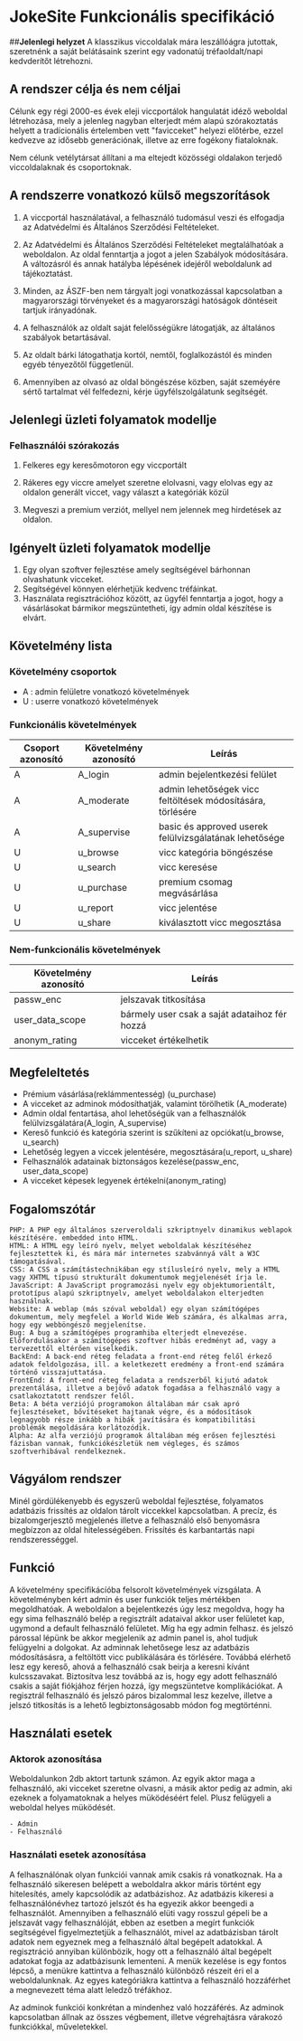 # JokeSite Funkcionális specifikáció

##**Jelenlegi helyzet**
A klasszikus viccoldalak mára leszállóágra jutottak, szeretnénk a saját belátásaink szerint egy vadonatúj tréfaoldalt/napi kedvderítőt létrehozni.

## **A rendszer célja és nem céljai**

Célunk egy régi 2000-es évek eleji viccportálok hangulatát idéző weboldal létrehozása, mely a jelenleg nagyban elterjedt mém alapú szórakoztatás helyett a tradícionális értelemben vett "favicceket" helyezi előtérbe, ezzel kedvezve az idősebb generációnak, illetve az erre fogékony fiataloknak.

Nem célunk vetélytársat állítani a ma eltejedt közösségi oldalakon terjedő viccoldalaknak és csoportoknak.

## **A rendszerre vonatkozó külső megszorítások**

1. A viccportál használatával, a felhasználó tudomásul veszi és elfogadja az Adatvédelmi és Általános Szerződési Feltételeket.

2. Az Adatvédelmi és Általános Szerződési Feltételeket megtalálhatóak a weboldalon. Az oldal fenntartja a jogot a jelen Szabályok módosítására. A változásról és annak hatályba lépésének idejéről weboldalunk ad tájékoztatást.

3. Minden, az ÁSZF-ben nem tárgyalt jogi vonatkozással kapcsolatban a magyarországi törvényeket és a magyarországi hatóságok döntéseit tartjuk irányadónak.

4. A felhasználók az oldalt saját felelősségükre látogatják, az általános szabályok betartásával.

5. Az oldalt bárki látogathatja kortól, nemtől, foglalkozástól és minden egyéb tényezőtől függetlenül.

6. Amennyiben az olvasó az oldal böngészése közben, saját szeméyére sértő tartalmat vél felfedezni, kérje ügyfélszolgálatunk segítségét.


## **Jelenlegi üzleti folyamatok modellje**
### Felhasználói szórakozás
1. Felkeres egy keresőmotoron egy viccportált

2. Rákeres egy viccre amelyet szeretne elolvasni, vagy elolvas egy az oldalon generált viccet, vagy választ a kategóriák közül

3. Megveszi a premium verziót, mellyel nem jelennek meg hirdetések az oldalon.


## **Igényelt üzleti folyamatok modellje**
1. Egy olyan szoftver fejlesztése amely segítségével bárhonnan olvashatunk vicceket.
2. Segítségével könnyen elérhetjük kedvenc tréfáinkat.
3. Használata regisztrációhoz között, az ügyfél fenntartja a jogot, hogy a vásárlásokat bármikor megszüntetheti, így admin oldal készítése is elvárt.

## **Követelmény lista**
### Követelmény csoportok
- A : admin felületre vonatkozó követelmények
- U :  userre vonatkozó követelmények

### Funkcionális követelmények
Csoport azonosító | Követelmény azonosító | Leírás
----------|---------|-----
A| A_login | admin bejelentkezési felület
A| A_moderate | admin lehetőségek vicc feltöltések módosítására, törlésére
A| A_supervise | basic és approved userek felülvizsgálatának lehetősége
U| u_browse | vicc kategória böngészése
U| u_search | vicc keresése
U| u_purchase | premium csomag megvásárlása
U| u_report | vicc jelentése
U| u_share | kiválasztott vicc megosztása


### Nem-funkcionális követelmények
Követelmény azonosító | Leírás
----------------------|-------
passw_enc | jelszavak titkosítása
user_data_scope | bármely user csak a saját adataihoz fér hozzá 
anonym_rating | vicceket értékelhetik

## Megfeleltetés	
- Prémium vásárlása(reklámmentesség) (u_purchase)
- A vicceket az adminok módosíthatják, valamint törölhetik (A_moderate)
- Admin oldal fentartása, ahol lehetőségük van a felhasználók felülvizsgálatára(A_login, A_supervise)
- Kereső funkció és kategória szerint is szűkíteni az opciókat(u_browse, u_search)
- Lehetőség legyen a viccek jelentésére, megosztására(u_report, u_share)
- Felhasználók adatainak biztonságos kezelése(passw_enc, user_data_scope)
- A vicceket képesek legyenek értékelni(anonym_rating)

## Fogalomszótár
	PHP: A PHP egy általános szerveroldali szkriptnyelv dinamikus weblapok készítésére. embedded into HTML.
	HTML: A HTML egy leíró nyelv, melyet weboldalak készítéséhez fejlesztettek ki, és mára már internetes szabvánnyá vált a W3C támogatásával.
	CSS: A CSS a számítástechnikában egy stílusleíró nyelv, mely a HTML vagy XHTML típusú strukturált dokumentumok megjelenését írja le.
	JavaScript: A JavaScript programozási nyelv egy objektumorientált, prototípus alapú szkriptnyelv, amelyet weboldalakon elterjedten használnak.
	Website: A weblap (más szóval weboldal) egy olyan számítógépes dokumentum, mely megfelel a World Wide Web számára, és alkalmas arra, hogy egy webböngésző megjelenítse.
	Bug: A bug a számítógépes programhiba elterjedt elnevezése. Előfordulásakor a számítógépes szoftver hibás eredményt ad, vagy a tervezettől eltérően viselkedik. 
	BackEnd: A back-end réteg feladata a front-end réteg felől érkező adatok feldolgozása, ill. a keletkezett eredmény a front-end számára történő visszajuttatása.
	FrontEnd: A front-end réteg feladata a rendszerből kijutó adatok prezentálása, illetve a bejövő adatok fogadása a felhasználó vagy a csatlakoztatott rendszer felől.
	Beta: A béta verziójú programokon általában már csak apró fejlesztéseket, bővítéseket hajtanak végre, és a módosítások legnagyobb része inkább a hibák javítására és kompatibilitási problémák megoldására korlátozódik.
	Alpha: Az alfa verziójú programok általában még erősen fejlesztési fázisban vannak, funkciókészletük nem végleges, és számos szoftverhibával rendelkeznek.

## **Vágyálom rendszer**

Minél gördülékenyebb és egyszerű weboldal fejlesztése, folyamatos adatbázis frissítés az oldalon tárolt viccekkel kapcsolatban. A precíz, és bizalomgerjesztő megjelenés illetve a felhasználó első benyomásra megbízzon az oldal
hitelességében. Frissítés és karbantartás napi rendszerességgel.

## **Funkció**
A követelmény specifikácíóba felsorolt követelmények vizsgálata. A követelményben kért admin és user funkciók teljes
mértékben megoldhatóak. A weboldalon a bejelentkezés úgy lesz megoldva, hogy ha egy sima felhasználó belép a regisztrált
adataival akkor user felületet kap, ugymond a default felhasználó felületet. Míg ha egy admin felhasz. és jelszó párossal lépünk be
akkor megjelenik az admin panel is, ahol tudjuk felügyelni a dolgokat. Az adminnak lehetősege lesz az adatbázis módosításásra,
a feltöltött vicc publikálására és törlésére.
Továbbá elérhető lesz egy kereső, ahová a felhasználó csak beirja a keresni kívánt kulcsszavakat.
Biztosítva lesz továbbá az is, hogy egy adott felhasználó csakis a saját fiókjához férjen hozzá, így megszüntetve komplikációkat.
A regisztrál felhasználó és jelszó páros bizalommal lesz kezelve, illetve a jelszó titkosítás is a lehető legbiztonságosabb módon
fog megtörténni.

## **Használati esetek**
### **Aktorok azonosítása**
Weboldalunkon 2db aktort tartunk számon. Az egyik aktor maga a felhasználó, aki vicceket szeretne olvasni, a másik
aktor pedig az admin, aki ezeknek a folyamatoknak a helyes müködéséért felel. Plusz felügyeli a weboldal helyes müködését.

	- Admin
	- Felhasználó
	
### **Használati esetek azonosítása**
A felhasználónak olyan funkciói vannak amik csakis rá vonatkoznak. Ha a felhasználó sikeresen belépett a weboldalra akkor máris történt egy 
hitelesítés, amely kapcsolódik az adatbázishoz. Az adatbázis kikeresi a felhasználónévhez tartozó jelszót és ha egyezik akkor beengedi a felhasználót.
Amennyiben a felhasználó elüti vagy rosszul gépeli be a jelszavát vagy felhasználóját, ebben az esetben a megírt funkciók segítségével figyelmeztetjük
a felhasználót, mivel az adatbázisban tárolt adatok nem egyeznek meg a felhasználó által begépelt adatokkal.
A regisztráció annyiban különbözik, hogy ott a felhasználó által begépelt adatokat fogja az adatbázisunk lementeni.
A menük kezelése is egy fontos lépcső, a menükre kattintva a felhasználó különböző részeit éri el a weboldalunknak.
Az egyes kategóriákra kattintva a felhasználó hozzáférhet a megnevezett téma alatt leledző tréfákhoz. 

Az adminok funkciói konkrétan a mindenhez való hozzáférés. Az adminok kapcsolatban állnak az összes végbement, illetve végrehajtásra várakozó 
funkciókkal, műveletekkel.




